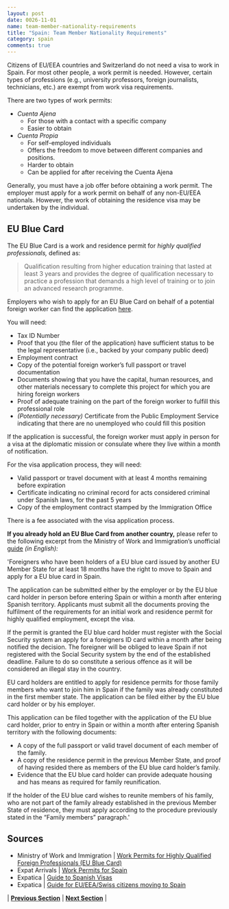 ```yaml
---
layout: post
date: 0026-11-01
name: team-member-nationality-requirements
title: "Spain: Team Member Nationality Requirements"
category: spain
comments: true
---
```


Citizens of EU/EEA countries and Switzerland do not need a visa to work in Spain. For most other people, a work permit is needed. However, certain types of professions (e.g., university professors, foreign journalists, technicians, etc.) are exempt from work visa requirements.  

There are two types of work permits:
- *Cuenta Ajena*
  - For those with a contact with a specific company
  - Easier to obtain
- *Cuenta Propia*
  - For self-employed individuals
  - Offers the freedom to move between different companies and positions. 
  - Harder to obtain
  - Can be applied for after receiving the Cuenta Ajena

Generally, you must have a job offer before obtaining a work permit. The employer must apply for a work permit on behalf of any non-EU/EEA nationals. However, the work of obtaining the residence visa may be undertaken by the individual. 

## EU Blue Card 
The EU Blue Card is a work and residence permit for *highly qualified professionals,* defined as:

>Qualification resulting from higher education training that lasted at least 3 years and provides the degree of qualification necessary to practice a profession that demands a high level of training or to join an advanced research programme.

Employers who wish to apply for an EU Blue Card on behalf of a potential foreign worker can find the application [here](http://extranjeros.mtin.es). 

You will need:
- Tax ID Number 
- Proof that you (the filer of the application) have sufficient status to be the legal representative (i.e., backed by your company public deed)
- Employment contract
- Copy of the potential foreign worker’s full passport or travel documentation
- Documents showing that you have the capital, human resources, and other materials necessary to complete this project for which you are hiring foreign workers
- Proof of adequate training on the part of the foreign worker to fulfill this professional role
- *(Potentially necessary)* Certificate from the Public Employment Service indicating that there are no unemployed who could fill this position

If the application is successful, the foreign worker must apply in person for a visa at the diplomatic mission or consulate where they live within a month of notification. 

For the visa application process, they will need:
- Valid passport or travel document with at least 4 months remaining before expiration
- Certificate indicating no criminal record for acts considered criminal under Spanish laws, for the past 5 years
- Copy of the employment contract stamped by the Immigration Office

There is a fee associated with the visa application process. 

**If you already hold an EU Blue Card from another country,** please refer to the following excerpt from the Ministry of Work and Immigration’s unofficial [guide](https://www.apply.eu/Docs/Spain-tarjeta_azul_eng.pdf) *(in English):*

'Foreigners who have been holders of a EU blue card issued by another EU Member State for at least 18 months have the right to move to Spain and apply for a EU blue card in Spain. 

The application can be submitted either by the employer or by the EU blue card holder in person before entering Spain or within a month after entering Spanish territory. Applicants must submit all the documents proving the fulfilment of the requirements for an initial work and residence permit for highly qualified employment, except the visa. 

If the permit is granted the EU blue card holder must register with the Social Security system an apply for a foreigners ID card within a month after being notified the decision. The foreigner will be obliged to leave Spain if not registered with the Social Security system by the end of the established deadline. Failure to do so constitute a serious offence as it will be considered an illegal stay in the country. 

EU card holders are entitled to apply for residence permits for those family members who want to join him in Spain if the family was already constituted in the first member state. The application can be filed either by the EU blue card holder or by his employer. 

This application can be filed together with the application of the EU blue card holder, prior to entry in Spain or within a month after entering Spanish territory with the following documents: 
- A copy of the full passport or valid travel document of each member of the family. 
- A copy of the residence permit in the previous Member State, and proof of having resided there as members of the EU blue card holder’s family. 
- Evidence that the EU blue card holder can provide adequate housing and has means as required for family reunification. 

If the holder of the EU blue card wishes to reunite members of his family, who are not part of the family already established in the previous Member State of residence, they must apply according to the procedure previously stated in the “Family members” paragraph.'

Sources
---
- Ministry of Work and Immigration | [Work Permits for Highly Qualified Foreign Professionals (EU Blue Card)](https://www.apply.eu/Docs/Spain-tarjeta_azul_eng.pdf)
- Expat Arrivals | [Work Permits for Spain](http://www.expatarrivals.com/spain/work-permits-for-spain)
- Expatica | [Guide to Spanish Visas](https://www.expatica.com/es/visas-and-permits/Work-in-Spain-Guide-to-Spanish-work-visas_103258.html)
- Expatica | [Guide for EU/EEA/Swiss citizens moving to Spain](https://www.expatica.com/es/visas-and-permits/A-guide-for-EU-EEA-Swiss-citizens-moving-to-Spain_422591.html)  

| **[Previous Section]( https://neo-project.github.io/global-blockchain-compliance-hub//spain/spain-registry-requirements.html)** | **[Next Section]( https://neo-project.github.io/global-blockchain-compliance-hub//spain/spain-tax-and-auditing-requirements.html)** |
